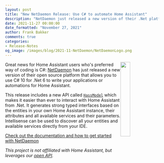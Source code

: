 ```yaml
---
layout: post
title: "New NetDaemon Release: Use C# to automate Home Assistant"
description: "NetDaemon just released a new version of their .Net platform for Home Assistant"
date: 2021-11-27 00:00:00
date_formatted: "November 27, 2021"
author: Frank Bakker
comments: true
categories:
- Release-Notes
og_image: /images/blog/2021-11-NetDaemon/NetDaemonLogo.png
---
```


<img src='/images/blog/2021-11-NetDaemon/NetDaemonLogo.png' style='border: 0;box-shadow: none; width: 25%; height: 25%; float: right;'>

Great news for Home Assistant users who's preferred way of coding is C#: [NetDaemon](https://netdaemon.xyz/) has just released a new version of their open source platform that allows you to use C# 10 for .Net 6 to write your applications or automations for Home Assistant.

This release includes a new API called [`HassModel`](https://netdaemon.xyz/docs/hass_model/hass_model) which makes it easier than ever to interact with Home Assistant from .Net. It generates strong typed interfaces based on the entities in your own Home Assistant instance, their attributes and all available services and their parameters. Intellisense can be used to discover all your entities and available services directly from your IDE.

[Check out the documentation and how to get started with NetDaemon](https://netdaemon.xyz/)

_This project is not affiliated with Home Assistant, but leverages our [open API](https://developers.home-assistant.io/docs/api/websocket)._
